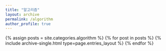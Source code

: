 ```yaml
---
title: "알고리즘"
layout: archive
permalink: /algorithm
author_profile: true
---
```


{% assign posts = site.categories.algorithm %}
{% for post in posts %} {% include archive-single.html type=page.entries_layout %} {% endfor %}
